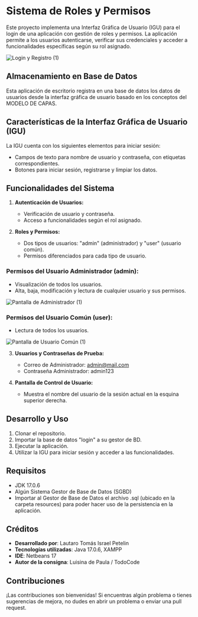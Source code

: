 # Sistema de Roles y Permisos

Este proyecto implementa una Interfaz Gráfica de Usuario (IGU) para el login de una aplicación con gestión de roles y permisos. La aplicación permite a los usuarios autenticarse, verificar sus credenciales y acceder a funcionalidades específicas según su rol asignado.

![Login y Registro (1)](https://github.com/user-attachments/assets/218447bc-6202-4987-97dc-0731c902c08a)

## Almacenamiento en Base de Datos

Esta aplicación de escritorio registra en una base de datos los datos de usuarios desde la interfaz gráfica de usuario basado en los conceptos del MODELO DE CAPAS.

## Características de la Interfaz Gráfica de Usuario (IGU)

La IGU cuenta con los siguientes elementos para iniciar sesión:
- Campos de texto para nombre de usuario y contraseña, con etiquetas correspondientes.
- Botones para iniciar sesión, registrarse y limpiar los datos.

## Funcionalidades del Sistema

1. **Autenticación de Usuarios:**
   - Verificación de usuario y contraseña.
   - Acceso a funcionalidades según el rol asignado.

2. **Roles y Permisos:**
   - Dos tipos de usuarios: "admin" (administrador) y "user" (usuario común).
   - Permisos diferenciados para cada tipo de usuario.

### Permisos del Usuario Administrador (admin):
   - Visualización de todos los usuarios.
   - Alta, baja, modificación y lectura de cualquier usuario y sus permisos.

![Pantalla de Administrador (1)](https://github.com/user-attachments/assets/ed419c46-d1f7-4ad1-85bf-c4d5bac830c1)

### Permisos del Usuario Común (user):
   - Lectura de todos los usuarios.

![Pantalla de Usuario Común (1)](https://github.com/user-attachments/assets/4cc4b234-30ba-44e0-ac71-d6d583deaf97)

3. **Usuarios y Contraseñas de Prueba:**
   - Correo de Administrador: admin@mail.com
   - Contraseña Administrador: admin123

4. **Pantalla de Control de Usuario:**
   - Muestra el nombre del usuario de la sesión actual en la esquina superior derecha.

## Desarrollo y Uso

1. Clonar el repositorio.
2. Importar la base de datos "login" a su gestor de BD.
3. Ejecutar la aplicación.
4. Utilizar la IGU para iniciar sesión y acceder a las funcionalidades.

## Requisitos

- JDK 17.0.6
- Algún Sistema Gestor de Base de Datos (SGBD)
- Importar al Gestor de Base de Datos el archivo .sql (ubicado en la carpeta resources) para poder hacer uso de la persistencia en la aplicación.

## Créditos

- **Desarrollado por**: Lautaro Tomás Israel Petelin
- **Tecnologías utilizadas**: Java 17.0.6, XAMPP
- **IDE**: Netbeans 17
- **Autor de la consigna**: Luisina de Paula / TodoCode

## Contribuciones

¡Las contribuciones son bienvenidas! Si encuentras algún problema o tienes sugerencias de mejora, no dudes en abrir un problema o enviar una pull request.

